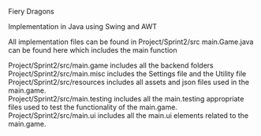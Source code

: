 Fiery Dragons 

Implementation in Java using Swing and AWT

All implementation files can be found in Project/Sprint2/src
main.Game.java can be found here which includes the main function

Project/Sprint2/src/main.game includes all the backend folders <br />
Project/Sprint2/src/main.misc includes the Settings file and the Utility file <br />
Project/Sprint2/src/resources includes all assets and json files used in the main.game. <br />
Project/Sprint2/src/main.testing includes all the main.testing appropriate files used to test the functionality of the main.game.
Project/Sprint2/src/main.ui includes all the main.ui elements related to the main.game. 